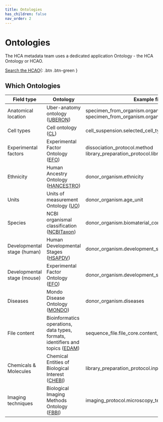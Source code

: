 ```yaml
---
title: Ontologies
has_children: false
nav_order: 2
---
```


<script src="https://kit.fontawesome.com/fc66878563.js" crossorigin="anonymous"></script>

# Ontologies

The HCA metadata team uses a dedicated application Ontology - the HCA Ontology or HCAO. 

[<i class="fab fa-searchengin"></i> Search the HCAO](https://www.ebi.ac.uk/ols/ontologies/hcao){: .btn .btn-green }

## Which Ontologies

| Field type          | Ontology                       | Example fields                                                  |
|---------------------|--------------------------------|-----------------------------------------------------------------|
| Anatomical location | Uber-anatomy ontology ([UBERON](https://www.ebi.ac.uk/ols/ontologies/uberon)) | specimen_from_organism.organ<br/>specimen_from_organism.organ_parts |
| Cell types          | Cell ontology ([CL](https://www.ebi.ac.uk/ols/ontologies/cl))             | cell_suspension.selected_cell_types                             |
| Experimental factors| Experimental Factor Ontology ([EFO](https://www.ebi.ac.uk/ols/ontologies/efo))             | dissociation_protocol.method<br/>library_preparation_protocol.library_construction_method          |
| Ethnicity           | Human Ancestry Ontology ([HANCESTRO](https://www.ebi.ac.uk/ols/ontologies/hancestro))             | donor_organism.ethnicity                                         |
| Units               | Units of measurement Ontology ([UO](https://www.ebi.ac.uk/ols/ontologies/uo))             | donor_organism.age_unit                                         |
| Species             | NCBI organismal classification ([NCBITaxon](https://www.ebi.ac.uk/ols/ontologies/ncbitaxon))             | donor_organism.biomaterial_core.genus_species                                         |
| Developmental stage (human) | Human Developmental Stages ([HSAPDV](https://www.ebi.ac.uk/ols/ontologies/hsapdv))             | donor_organism.development_stage|
| Developmental stage (mouse) | Experimental Factor Ontology ([EFO](https://www.ebi.ac.uk/ols/ontologies/efo))             | donor_organism.development_stage|
| Diseases | Mondo Disease Ontology ([MONDO](https://www.ebi.ac.uk/ols/ontologies/mondo))             | donor_organism.diseases|
| File content | Bioinformatics operations, data types, formats, identifiers and topics ([EDAM](https://www.ebi.ac.uk/ols/ontologies/edam))             | sequence_file.file_core.content_description|
| Chemicals & Molecules | Chemical Entities of Biological Interest ([CHEBI](https://www.ebi.ac.uk/ols/ontologies/chebi))      | library_preparation_protocol.input_nucleic_acid_molecule|
| Imaging techniques | Biological Imaging Methods Ontology ([FBBI](https://www.ebi.ac.uk/ols/ontologies/fbbi))      | imaging_protocol.microscopy_technique|



